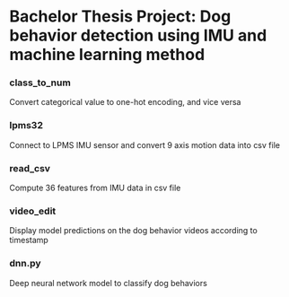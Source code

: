 # Bachelor Thesis Project: Dog behavior detection using IMU and machine learning method
### class_to_num
Convert categorical value to one-hot encoding, and vice versa
### lpms32
Connect to LPMS IMU sensor and convert 9 axis motion data into csv file
### read_csv
Compute 36 features from IMU data in csv file
### video_edit
Display model predictions on the dog behavior videos according to timestamp
### dnn.py
Deep neural network model to classify dog behaviors

